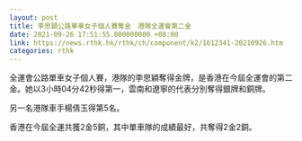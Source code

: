 ```yaml
---
layout: post
title: 李思穎公路單車女子個人賽奪金　港隊全運會第二金
date: 2021-09-26 17:51:55.000000000 +08:00
link: https://news.rthk.hk/rthk/ch/component/k2/1612341-20210926.htm
categories: rthk
---
```


全運會公路單車女子個人賽，港隊的李思穎奪得金牌，是香港在今屆全運會的第二金。她以3小時04分42秒得第一，雲南和遼寧的代表分別奪得銀牌和銅牌。

另一名港隊車手楊倩玉得第5名。

香港在今屆全運共獲2金5銅，其中單車隊的成績最好，共奪得2金2銅。
